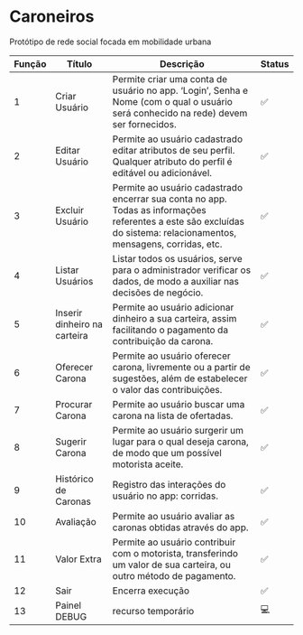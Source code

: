 # Caroneiros

Protótipo de rede social focada em mobilidade urbana

Função | Título | Descrição | Status
-- | -- | -- | --
1 | Criar Usuário | Permite criar uma conta de usuário no app. ‘Login’, Senha e Nome (com o qual o usuário será conhecido na rede) devem ser fornecidos.| ✅
2 | Editar Usuário | Permite ao usuário cadastrado editar atributos de seu perfil. Qualquer atributo do perfil é editável ou adicionável. | ✅
3 | Excluir Usuário | Permite ao usuário cadastrado encerrar sua conta no app. Todas as informações referentes a este são excluídas do sistema: relacionamentos, mensagens, corridas, etc. | ✅
4 | Listar Usuários | Listar todos os usuários, serve para o administrador verificar os dados, de modo a auxiliar nas decisões de negócio. | ✅
5 | Inserir dinheiro na carteira | Permite ao usuário adicionar dinheiro a sua carteira, assim facilitando o pagamento da contribuição da carona. | ✅
6 | Oferecer Carona | Permite ao usuário oferecer carona, livremente ou a partir de sugestões, além de estabelecer o valor das contribuições. | ✅
7 | Procurar Carona | Permite ao usuário buscar uma carona na lista de ofertadas. | ✅
8 | Sugerir Carona | Permite ao usuário surgerir um lugar para o qual deseja carona, de modo que um possível motorista aceite. | ✅
9 | Histórico de Caronas | Registro das interações do usuário no app: corridas. | ✅
10 | Avaliação | Permite ao usuário avaliar as caronas obtidas através do app. | ✅
11 | Valor Extra | Permite ao usuário contribuir com o motorista, transferindo um valor de sua carteira, ou outro método de pagamento. | ✅
12 | Sair | Encerra execução | ✅
13 | Painel DEBUG | recurso temporário | 💻
